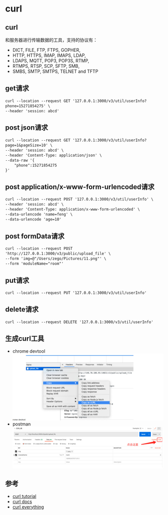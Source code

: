 # curl

## curl
和服务器进行传输数据的工具，支持的协议有：
- DICT, FILE, FTP, FTPS, GOPHER,
- HTTP, HTTPS, IMAP, IMAPS, LDAP,
- LDAPS, MQTT, POP3, POP3S, RTMP,
- RTMPS, RTSP, SCP, SFTP, SMB, 
- SMBS, SMTP, SMTPS, TELNET and TFTP

## get请求
```shell script
curl --location --request GET '127.0.0.1:3000/v3/util/userInfo?phone=15271854275' \
--header 'session: abcd'
```

## post json请求
```shell script
curl --location --request GET '127.0.0.1:3000/v3/util/userInfo?page=1&pageSize=10' \
--header 'session: abcd' \
--header 'Content-Type: application/json' \
--data-raw '{
    "phone":15271854275
}'
```

## post application/x-www-form-urlencoded请求
```shell script
curl --location --request POST '127.0.0.1:3000/v3/util/userInfo' \
--header 'session: abcd' \
--header 'Content-Type: application/x-www-form-urlencoded' \
--data-urlencode 'name=feng' \
--data-urlencode 'age=10'
```

## post formData请求
```shell script
curl --location --request POST 'http://127.0.0.1:3000/v3/public/upload_file' \
--form 'img=@"/Users/zego/Pictures/11.png"' \
--form 'moduleName="room"'
```
## put请求
```shell script
curl --location --request PUT '127.0.0.1:3000/v3/util/userInfo'
```

## delete请求
```shell script
curl --location --request DELETE '127.0.0.1:3000/v3/util/userInfo'
```

## 生成curl工具
- chrome devtool
![img_1.png](img/curl1.png)
- postman
![img.png](img/curl2.png)

## 参考
- [curl tutorial](https://curl.se/docs/manual.html)
- [curl docs](https://curl.se/docs/)
- [curl everything](https://everything.curl.dev/http/post)
